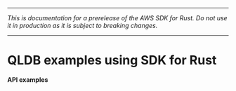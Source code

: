 --------

 *This is documentation for a prerelease of the AWS SDK for Rust\. Do not use it in production as it is subject to breaking changes\.* 

--------

# QLDB examples using SDK for Rust<a name="rust_qldb_code_examples"></a>

**API examples**